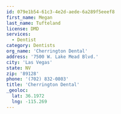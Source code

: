 ```yaml
---
id: 079e1b54-61c3-4e2d-aede-6a289f5eeef8
first_name: Megan
last_name: Tufteland
license: DMD
services:
  - Dentist
category: Dentists
org_name: 'Cherrington Dental'
address: '7500 W. Lake Mead Blvd.'
city: 'Las Vegas'
state: NV
zip: '89128'
phone: '(702) 832-0803'
title: 'Cherrington Dental'
_geoloc:
  lat: 36.1972
  lng: -115.269
---
```

